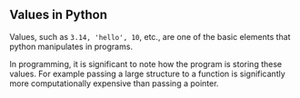 ## Values in Python

Values, such as <code>3.14, 'hello', 10</code>, etc., are one of the basic elements that python manipulates in programs.

In programming, it is significant to note how the program is storing these values. For example passing a large structure to a function is significantly more computationally expensive than passing a pointer.
